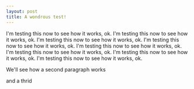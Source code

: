 ```yaml
---
layout: post
title: A wondrous test!
---
```


I'm testing this now to see how it works, ok. I'm testing this now to see how it works, ok. I'm testing this now to see how it works, ok. I'm testing this now to see how it works, ok. I'm testing this now to see how it works, ok. I'm testing this now to see how it works, ok. I'm testing this now to see how it works, ok. I'm testing this now to see how it works, ok. 

We'll see how a second paragraph works

and a thrid